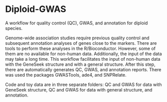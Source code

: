# Diploid-GWAS

A workflow for quality control (QC), GWAS, and annotation for diploid species.

Genome-wide association studies require previous quality control and subsequent annotation analyses of genes close to the markers. There are tools to perform these analyses in the R/Bioconductor. However, some of them are no available for non-human data. Additionally, the input of the data may take a long time. This workflow facilitates the input of non-human data with the GeneSeek structure and with a general structure. After this step, there are automatically generates QC, GWAS, and annotation reports. There was used the packages GWASTools, ade4, and SNPRelate.

Code and toy data are in three separate folders: QC and GWAS for data with GeneSeek structure, QC and GWAS for data with general structure, and annotation.
